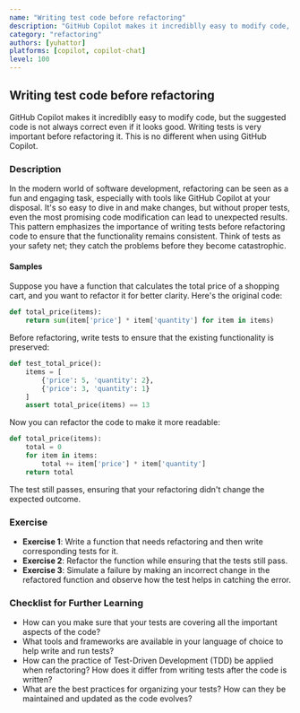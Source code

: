 ```yaml
---
name: "Writing test code before refactoring"
description: "GitHub Copilot makes it incrediblly easy to modify code, but the suggested code is not always correct even if it looks good. Writing tests is very important before refactoring it. This is no different when using GitHub Copilot."
category: "refactoring"
authors: [yuhattor]
platforms: [copilot, copilot-chat]
level: 100
---
```


## Writing test code before refactoring

GitHub Copilot makes it incrediblly easy to modify code, but the suggested code is not always correct even if it looks good. Writing tests is very important before refactoring it. This is no different when using GitHub Copilot.

### Description

In the modern world of software development, refactoring can be seen as a fun and engaging task, especially with tools like GitHub Copilot at your disposal. It's so easy to dive in and make changes, but without proper tests, even the most promising code modification can lead to unexpected results. This pattern emphasizes the importance of writing tests before refactoring code to ensure that the functionality remains consistent. Think of tests as your safety net; they catch the problems before they become catastrophic.

#### Samples

Suppose you have a function that calculates the total price of a shopping cart, and you want to refactor it for better clarity. Here's the original code:

```python
def total_price(items):
    return sum(item['price'] * item['quantity'] for item in items)
```

Before refactoring, write tests to ensure that the existing functionality is preserved:

```python
def test_total_price():
    items = [
        {'price': 5, 'quantity': 2},
        {'price': 3, 'quantity': 1}
    ]
    assert total_price(items) == 13
```

Now you can refactor the code to make it more readable:

```python
def total_price(items):
    total = 0
    for item in items:
        total += item['price'] * item['quantity']
    return total
```

The test still passes, ensuring that your refactoring didn't change the expected outcome.

### Exercise

- **Exercise 1**: Write a function that needs refactoring and then write corresponding tests for it.
- **Exercise 2**: Refactor the function while ensuring that the tests still pass.
- **Exercise 3**: Simulate a failure by making an incorrect change in the refactored function and observe how the test helps in catching the error.

### Checklist for Further Learning

- How can you make sure that your tests are covering all the important aspects of the code?
- What tools and frameworks are available in your language of choice to help write and run tests?
- How can the practice of Test-Driven Development (TDD) be applied when refactoring? How does it differ from writing tests after the code is written?
- What are the best practices for organizing your tests? How can they be maintained and updated as the code evolves?
